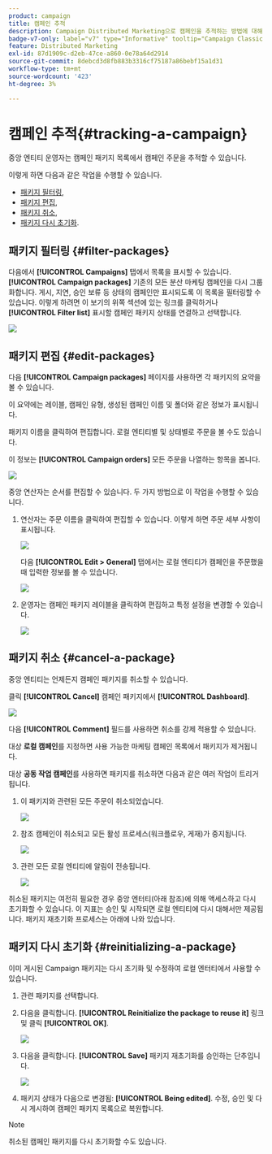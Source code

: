 ```yaml
---
product: campaign
title: 캠페인 추적
description: Campaign Distributed Marketing으로 캠페인을 추적하는 방법에 대해 알아보기
badge-v7-only: label="v7" type="Informative" tooltip="Campaign Classic v7에만 적용"
feature: Distributed Marketing
exl-id: 87d1909c-d2eb-47ce-a860-0e78a64d2914
source-git-commit: 8debcd3d8fb883b3316cf75187a86bebf15a1d31
workflow-type: tm+mt
source-wordcount: '423'
ht-degree: 3%

---
```


# 캠페인 추적{#tracking-a-campaign}



중앙 엔티티 운영자는 캠페인 패키지 목록에서 캠페인 주문을 추적할 수 있습니다.

이렇게 하면 다음과 같은 작업을 수행할 수 있습니다.

* [패키지 필터링](#filter-packages),
* [패키지 편집](#edit-packages),
* [패키지 취소](#cancel-a-package),
* [패키지 다시 초기화](#reinitializing-a-package).

## 패키지 필터링 {#filter-packages}

다음에서 **[!UICONTROL Campaigns]** 탭에서 목록을 표시할 수 있습니다. **[!UICONTROL Campaign packages]** 기존의 모든 분산 마케팅 캠페인을 다시 그룹화합니다. 게시, 지연, 승인 보류 등 상태의 캠페인만 표시되도록 이 목록을 필터링할 수 있습니다. 이렇게 하려면 이 보기의 위쪽 섹션에 있는 링크를 클릭하거나 **[!UICONTROL Filter list]** 표시할 캠페인 패키지 상태를 연결하고 선택합니다.

![](assets/mkg_dist_catalog_filter.png)

## 패키지 편집 {#edit-packages}

다음 **[!UICONTROL Campaign packages]** 페이지를 사용하면 각 패키지의 요약을 볼 수 있습니다.

이 요약에는 레이블, 캠페인 유형, 생성된 캠페인 이름 및 폴더와 같은 정보가 표시됩니다.

패키지 이름을 클릭하여 편집합니다. 로컬 엔티티별 및 상태별로 주문을 볼 수도 있습니다.

이 정보는 **[!UICONTROL Campaign orders]** 모든 주문을 나열하는 항목을 봅니다.

![](assets/mkg_dist_catalog_op_command_details.png)

중앙 연산자는 순서를 편집할 수 있습니다. 두 가지 방법으로 이 작업을 수행할 수 있습니다.

1. 연산자는 주문 이름을 클릭하여 편집할 수 있습니다. 이렇게 하면 주문 세부 사항이 표시됩니다.

   ![](assets/mkg_dist_catalog_op_command_edit1.png)

   다음 **[!UICONTROL Edit > General]** 탭에서는 로컬 엔티티가 캠페인을 주문했을 때 입력한 정보를 볼 수 있습니다.

   ![](assets/mkg_dist_catalog_op_command_edit1a.png)

1. 운영자는 캠페인 패키지 레이블을 클릭하여 편집하고 특정 설정을 변경할 수 있습니다.

   ![](assets/mkg_dist_catalog_op_command_edit2.png)

## 패키지 취소 {#cancel-a-package}

중앙 엔티티는 언제든지 캠페인 패키지를 취소할 수 있습니다.

클릭 **[!UICONTROL Cancel]** 캠페인 패키지에서 **[!UICONTROL Dashboard]**.

![](assets/mkg_dist_cancel_op_from_dashboard.png)

다음 **[!UICONTROL Comment]** 필드를 사용하면 취소를 강제 적용할 수 있습니다.

대상 **로컬 캠페인**&#x200B;를 지정하면 사용 가능한 마케팅 캠페인 목록에서 패키지가 제거됩니다.

대상 **공동 작업 캠페인**&#x200B;를 사용하면 패키지를 취소하면 다음과 같은 여러 작업이 트리거됩니다.

1. 이 패키지와 관련된 모든 주문이 취소되었습니다.

   ![](assets/mkg_dist_mutual_op_cancelled.png)

1. 참조 캠페인이 취소되고 모든 활성 프로세스(워크플로우, 게재)가 중지됩니다.

   ![](assets/mkg_dist_mutual_op_cancelled1.png)

1. 관련 모든 로컬 엔티티에 알림이 전송됩니다.

   ![](assets/mkg_dist_mutual_op_cancelled2.png)

취소된 패키지는 여전히 필요한 경우 중앙 엔터티(아래 참조)에 의해 액세스하고 다시 초기화할 수 있습니다. 이 지표는 승인 및 시작되면 로컬 엔티티에 다시 대해서만 제공됩니다. 패키지 재초기화 프로세스는 아래에 나와 있습니다.

## 패키지 다시 초기화 {#reinitializing-a-package}

이미 게시된 Campaign 패키지는 다시 초기화 및 수정하여 로컬 엔터티에서 사용할 수 있습니다.

1. 관련 패키지를 선택합니다.
1. 다음을 클릭합니다. **[!UICONTROL Reinitialize the package to reuse it]** 링크 및 클릭 **[!UICONTROL OK]**.

   ![](assets/mkg_dist_mutual_op_reinit.png)

1. 다음을 클릭합니다. **[!UICONTROL Save]** 패키지 재초기화를 승인하는 단추입니다.

   ![](assets/mkg_dist_mutual_op_reinit2.png)

1. 패키지 상태가 다음으로 변경됨: **[!UICONTROL Being edited]**. 수정, 승인 및 다시 게시하여 캠페인 패키지 목록으로 복원합니다.

>[!NOTE]
>
>취소된 캠페인 패키지를 다시 초기화할 수도 있습니다.
